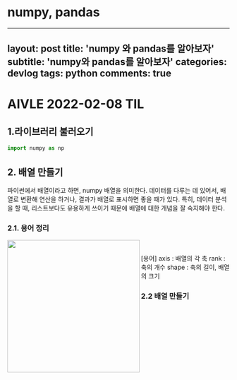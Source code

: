 # numpy, pandas
---
layout: post
title: 'numpy 와 pandas를 알아보자'
subtitle: 'numpy와 pandas를 알아보자'
categories: devlog
tags: python
comments: true
---

# AIVLE 2022-02-08 TIL


## 1.라이브러리 불러오기

```python
import numpy as np
```

## 2. 배열 만들기

파이썬에서 배열이라고 하면, numpy 배열을 의미한다.
데이터를 다루는 데 있어서, 배열로 변환해 연산을 하거나, 결과가 배열로 표시하면 좋을 때가 있다.
특히, 데이터 분석을 할 때, 리스트보다도 유용하게 쓰이기 때문에 배열에 대한 개념을 잘 숙지해야 한다.

### 2.1. 용어 정리

<img src='https://raw.githubusercontent.com/Jangrae/img/master/array.png' width=300 align="left"/>
<br>


[용어]
axis : 배열의 각 축
rank : 축의 개수
shape : 축의 길이, 배열의 크기


### 2.2 배열 만들기



